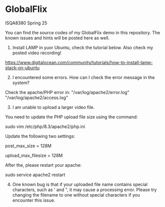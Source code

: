 # GlobalFlix
ISQA8380 Spring 25

You can find the source codes of my GlobalFlix demo in this repository. The known issues and hints will be posted here as well.

1. Install LAMP in yuor Ubuntu, check the tutorial below. Also check my posted video recording!

  https://www.digitalocean.com/community/tutorials/how-to-install-lamp-stack-on-ubuntu

2. I encountered some errors. How can I check the error message in the system?

Check the apache/PHP error in: "/var/log/apache2/error.log" "/var/log/apache2/access.log"

3. I am unable to upload a larger video file.

You need to update the PHP upload file size using the command: 

  sudo vim /etc/php/8.3/apache2/php.ini

Update the following two settings: 

  post_max_size = 128M
  
  upload_max_filesize = 128M

After the, please restart your apache:

  sudo service apache2 restart

4. One known bug is that if your uploaded file name contains special characters, such as ' and ", it may cause a processing error. Please try changing the filename to one without special characters if you encounter this issue.

